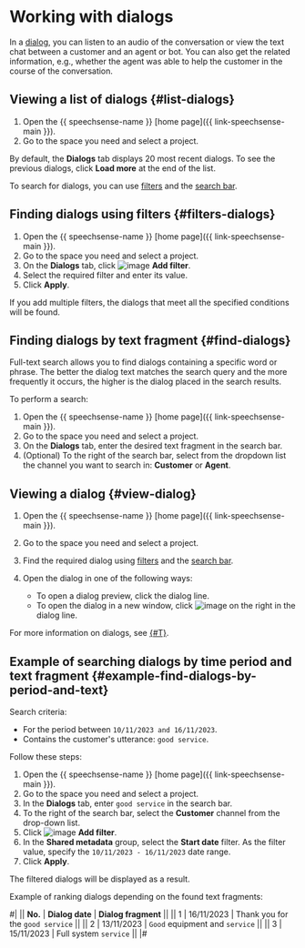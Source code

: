 # Working with dialogs

In a [dialog](../../concepts/dialogs.md), you can listen to an audio of the conversation or view the text chat between a customer and an agent or bot. You can also get the related information, e.g., whether the agent was able to help the customer in the course of the conversation.

## Viewing a list of dialogs {#list-dialogs}

1. Open the {{ speechsense-name }} [home page]({{ link-speechsense-main }}).
1. Go to the space you need and select a project.

By default, the **Dialogs** tab displays 20 most recent dialogs. To see the previous dialogs, click **Load more** at the end of the list.

To search for dialogs, you can use [filters](#filters-dialogs) and the [search bar](#find-dialogs).

## Finding dialogs using filters {#filters-dialogs}

1. Open the {{ speechsense-name }} [home page]({{ link-speechsense-main }}).
1. Go to the space you need and select a project.
1. On the **Dialogs** tab, click ![image](../../../_assets/console-icons/plus.svg) **Add filter**.
1. Select the required filter and enter its value.
1. Click **Apply**.

If you add multiple filters, the dialogs that meet all the specified conditions will be found.

## Finding dialogs by text fragment {#find-dialogs}

Full-text search allows you to find dialogs containing a specific word or phrase. The better the dialog text matches the search query and the more frequently it occurs, the higher is the dialog placed in the search results.

To perform a search:

1. Open the {{ speechsense-name }} [home page]({{ link-speechsense-main }}).
1. Go to the space you need and select a project.
1. On the **Dialogs** tab, enter the desired text fragment in the search bar.
1. (Optional) To the right of the search bar, select from the dropdown list the channel you want to search in: **Customer** or **Agent**.

## Viewing a dialog {#view-dialog}

1. Open the {{ speechsense-name }} [home page]({{ link-speechsense-main }}).
1. Go to the space you need and select a project.
1. Find the required dialog using [filters](#filters-dialogs) and the [search bar](#find-dialogs).
1. Open the dialog in one of the following ways:

   * To open a dialog preview, click the dialog line.
   * To open the dialog in a new window, click ![image](../../../_assets/console-icons/arrow-up-right-from-square.svg) on the right in the dialog line.

For more information on dialogs, see [{#T}](../../concepts/dialogs.md).

## Example of searching dialogs by time period and text fragment {#example-find-dialogs-by-period-and-text}

Search criteria:

* For the period between `10/11/2023 and 16/11/2023`.
* Contains the customer's utterance: `good service`.

Follow these steps:

1. Open the {{ speechsense-name }} [home page]({{ link-speechsense-main }}).
1. Go to the space you need and select a project.
1. In the **Dialogs** tab, enter `good service` in the search bar.
1. To the right of the search bar, select the **Customer** channel from the drop-down list.
1. Click ![image](../../../_assets/console-icons/plus.svg) **Add filter**.
1. In the **Shared metadata** group, select the **Start date** filter. As the filter value, specify the `10/11/2023 - 16/11/2023` date range.
1. Click **Apply**.

The filtered dialogs will be displayed as a result.

Example of ranking dialogs depending on the found text fragments:

#|
|| **No.** | **Dialog date** | **Dialog fragment** ||
|| 1 | 16/11/2023 | Thank you for the `good service` ||
|| 2 | 13/11/2023 | `Good` equipment and `service` ||
|| 3 | 15/11/2023 | Full system `service` ||
|#
